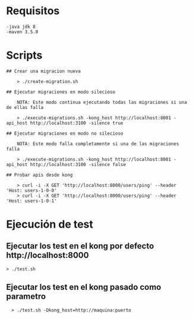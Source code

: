 # Requisitos

    -java jdk 8
    -maven 3.5.0

# Scripts

    ## Crear una migracion nueva

        > ./create-migration.sh

    ## Ejecutar migraciones en modo silecioso

        NOTA: Este modo continua ejecutando todas las migraciones si una de ellas falla

        > ./execute-migrations.sh -kong_host http://localhost:8001 -api_host http://localhost:3100 -silence true

    ## Ejecutar migraciones en modo no silecioso

        NOTA: Este modo falla completamente si una de las migraciones falla

        > ./execute-migrations.sh -kong_host http://localhost:8001 -api_host http://localhost:3100 -silence false

    ## Probar apis desde kong

        > curl -i -X GET 'http://localhost:8000/users/ping' --header 'Host: users-1-0-0'
        > curl -i -X GET 'http://localhost:8000/users/ping' --header 'Host: users-1-0-1'

# Ejecución de test

  ## Ejecutar los test en el kong por defecto http://localhost:8000

    > ./test.sh

  ## Ejecutar los test en el kong pasado como parametro

      > ./test.sh -Dkong_host=http://maquina:puerto
